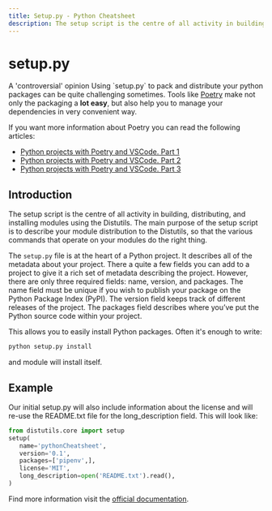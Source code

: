 ```yaml
---
title: Setup.py - Python Cheatsheet
description: The setup script is the centre of all activity in building, distributing, and installing modules using the Distutils. The main purpose of the setup script is to describe your module distribution to the Distutils, so that the various commands that operate on your modules do the right thing.
---
```


# setup.py

<base-warning>
  <base-warning-title>
    A 'controversial' opinion
  </base-warning-title>
  <base-warning-content>
    Using `setup.py` to pack and distribute your python packages can be quite challenging sometimes. Tools like <a target="_blank" href="https://python-poetry.org/">Poetry</a> make not only the packaging a <b>lot easy</b>, but also help you to manage your dependencies in very convenient way.
  </base-warning-content>
</base-warning>

If you want more information about Poetry you can read the following articles:

- [Python projects with Poetry and VSCode. Part 1](https://www.pythoncheatsheet.org/blog/python-projects-with-poetry-and-vscode-part-1/)
- [Python projects with Poetry and VSCode. Part 2](https://www.pythoncheatsheet.org/blog/python-projects-with-poetry-and-vscode-part-2/)
- [Python projects with Poetry and VSCode. Part 3](https://www.pythoncheatsheet.org/blog/python-projects-with-poetry-and-vscode-part-3/)

## Introduction

The setup script is the centre of all activity in building, distributing, and installing modules using the Distutils. The main purpose of the setup script is to describe your module distribution to the Distutils, so that the various commands that operate on your modules do the right thing.

The `setup.py` file is at the heart of a Python project. It describes all of the metadata about your project. There a quite a few fields you can add to a project to give it a rich set of metadata describing the project. However, there are only three required fields: name, version, and packages. The name field must be unique if you wish to publish your package on the Python Package Index (PyPI). The version field keeps track of different releases of the project. The packages field describes where you’ve put the Python source code within your project.

This allows you to easily install Python packages. Often it's enough to write:

```bash
python setup.py install
```

and module will install itself.

## Example

Our initial setup.py will also include information about the license and will re-use the README.txt file for the long_description field. This will look like:

```python
from distutils.core import setup
setup(
   name='pythonCheatsheet',
   version='0.1',
   packages=['pipenv',],
   license='MIT',
   long_description=open('README.txt').read(),
)
```

Find more information visit the [official documentation](http://docs.python.org/install/index.html).
